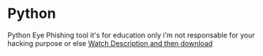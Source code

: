 # Python
Python Eye Phishing tool it's for education only i'm not responsable for your hacking purpose or else
<a href="https://github.com/steampanel/Python/releases/tag/0.1">Watch Description and then download</a>
